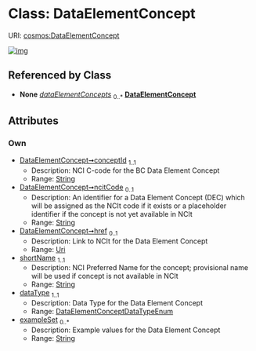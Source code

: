 
# Class: DataElementConcept




URI: [cosmos:DataElementConcept](https://www.cdisc.org/cosmos/1-0DataElementConcept)


[![img](https://yuml.me/diagram/nofunky;dir:TB/class/[BiomedicalConcept]++-%20dataElementConcepts%200..*>[DataElementConcept&#124;conceptId:string;ncitCode:string%20%3F;href:uri%20%3F;shortName:string;dataType:DataElementConceptDataTypeEnum;exampleSet:string%20*],[BiomedicalConcept])](https://yuml.me/diagram/nofunky;dir:TB/class/[BiomedicalConcept]++-%20dataElementConcepts%200..*>[DataElementConcept&#124;conceptId:string;ncitCode:string%20%3F;href:uri%20%3F;shortName:string;dataType:DataElementConceptDataTypeEnum;exampleSet:string%20*],[BiomedicalConcept])

## Referenced by Class

 *  **None** *[dataElementConcepts](dataElementConcepts.md)*  <sub>0..\*</sub>  **[DataElementConcept](DataElementConcept.md)**

## Attributes


### Own

 * [DataElementConcept➞conceptId](DataElementConcept_conceptId.md)  <sub>1..1</sub>
     * Description: NCI C-code for the BC Data Element Concept
     * Range: [String](types/String.md)
 * [DataElementConcept➞ncitCode](DataElementConcept_ncitCode.md)  <sub>0..1</sub>
     * Description: An identifier for a Data Element Concept (DEC) which will be assigned as the NCIt code if it exists or a placeholder identifier if the concept is not yet available in NCIt
     * Range: [String](types/String.md)
 * [DataElementConcept➞href](DataElementConcept_href.md)  <sub>0..1</sub>
     * Description: Link to NCIt for the Data Element Concept
     * Range: [Uri](types/Uri.md)
 * [shortName](shortName.md)  <sub>1..1</sub>
     * Description: NCI Preferred Name for the concept; provisional name will be used if concept is not available in NCIt
     * Range: [String](types/String.md)
 * [dataType](dataType.md)  <sub>1..1</sub>
     * Description: Data Type for the Data Element Concept
     * Range: [DataElementConceptDataTypeEnum](DataElementConceptDataTypeEnum.md)
 * [exampleSet](exampleSet.md)  <sub>0..\*</sub>
     * Description: Example values for the Data Element Concept
     * Range: [String](types/String.md)
